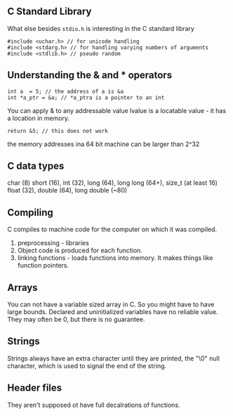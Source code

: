 


## C Standard Library

What else besides `stdio.h` is interesting in the C standard library

    #include <uchar.h> // for unicode handling
    #include <stdarg.h> // for handling varying numbers of arguments
    #include <stdlib.h> // pseudo random 


## Understanding the & and * operators

    int a  = 5; // the address of a is &a
    int *a_ptr = &a; // *a_ptra is a pointer to an int

You can apply & to any addressable value
lvalue is a locatable value - it has a location in memory.

    return &5; // this does not work

the memory addresses ina 64 bit machine can be larger than 2^32

## C data types

char (8) 
short (16), int (32), long (64), long long (64+), size_t (at least 16)
float (32), double (64), long double (~80)


## Compiling 

C compiles to machine code for the computer on which it was compiled.

1. preprocessing - libraries
2. Object code is produced for each function.
2. linking functions - loads functions into memory. It makes things like
   function pointers. 


## Arrays

You can not have a variable sized array in C. So you might have to have large
bounds. Declared and uninitialized variables have no reliable value. They may
often be 0, but there is no guarantee.

## Strings

Strings always have an extra character until they are printed, the "\0" null
character, which is used to signal the end of the string.

## Header files

They aren't supposed ot have full decalrations of functions.
